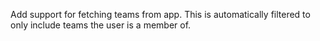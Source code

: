 Add support for fetching teams from app. This is automatically filtered to only include teams the
user is a member of.

